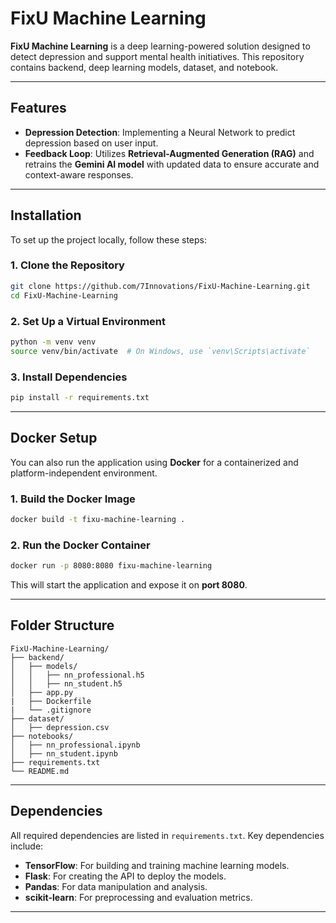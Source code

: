 # **FixU Machine Learning**

**FixU Machine Learning** is a deep learning-powered solution designed to detect depression and support mental health initiatives. This repository contains backend, deep learning models, dataset, and notebook.

---

## **Features**  

- **Depression Detection**: Implementing a Neural Network to predict depression based on user input. 
- **Feedback Loop**: Utilizes **Retrieval-Augmented Generation (RAG)** and retrains the **Gemini AI model** with updated data to ensure accurate and context-aware responses.  

---

## **Installation**

To set up the project locally, follow these steps:

### 1. Clone the Repository  
```bash
git clone https://github.com/7Innovations/FixU-Machine-Learning.git
cd FixU-Machine-Learning
```

### 2. Set Up a Virtual Environment  
```bash
python -m venv venv
source venv/bin/activate  # On Windows, use `venv\Scripts\activate`
```

### 3. Install Dependencies  
```bash
pip install -r requirements.txt
```

---

## **Docker Setup**

You can also run the application using **Docker** for a containerized and platform-independent environment.

### 1. Build the Docker Image  
```bash
docker build -t fixu-machine-learning .
```

### 2. Run the Docker Container  
```bash
docker run -p 8080:8080 fixu-machine-learning
```

This will start the application and expose it on **port 8080**.

---

## **Folder Structure**  

```plaintext
FixU-Machine-Learning/
├── backend/
│   ├── models/
│   │   ├── nn_professional.h5
│   │   ├── nn_student.h5
│   ├── app.py
|   ├── Dockerfile
|   └── .gitignore
├── dataset/
│   ├── depression.csv
├── notebooks/
│   ├── nn_professional.ipynb
│   ├── nn_student.ipynb
├── requirements.txt
└── README.md

```

---


## **Dependencies**

All required dependencies are listed in `requirements.txt`. Key dependencies include:

- **TensorFlow**: For building and training machine learning models.  
- **Flask**: For creating the API to deploy the models.  
- **Pandas**: For data manipulation and analysis.  
- **scikit-learn**: For preprocessing and evaluation metrics.  

---
